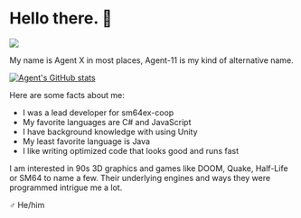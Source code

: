 # Hello there. 👋
![](https://c.tenor.com/WuOwfnsLcfYAAAAC/star-wars-obi-wan-kenobi.gif)

My name is Agent X in most places, Agent-11 is my kind of alternative name.

[![Agent's GitHub stats](https://github-readme-stats.vercel.app/api?username=Agent-11)](https://github.com/anuraghazra/github-readme-stats)

Here are some facts about me:

- I was a lead developer for sm64ex-coop
- My favorite languages are C# and JavaScript
- I have background knowledge with using Unity
- My least favorite language is Java
- I like writing optimized code that looks good and runs fast

I am interested in 90s 3D graphics and games like DOOM, Quake, Half-Life or SM64 to name a few. Their underlying engines and ways they were programmed intrigue me a lot.

♂ He/him
